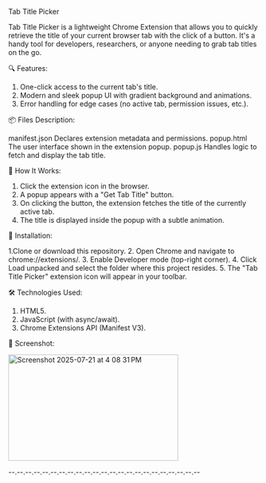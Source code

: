 Tab Title Picker

Tab Title Picker is a lightweight Chrome Extension that allows you to quickly retrieve the title of your current browser tab with the click of a button. It's a handy tool for developers, researchers, or anyone needing to grab tab titles on the go.

🔍 Features:

1. One-click access to the current tab's title.
2. Modern and sleek popup UI with gradient background and animations.
3. Error handling for edge cases (no active tab, permission issues, etc.).


📦 Files Description:

manifest.json	  Declares extension metadata and permissions.
popup.html	  The user interface shown in the extension popup.
popup.js	  Handles logic to fetch and display the tab title.


🚀 How It Works:

1. Click the extension icon in the browser.
2. A popup appears with a "Get Tab Title" button.
3. On clicking the button, the extension fetches the title of the currently active tab.
4. The title is displayed inside the popup with a subtle animation.


🧩 Installation:

1.Clone or download this repository.
2. Open Chrome and navigate to chrome://extensions/.
3. Enable Developer mode (top-right corner).
4. Click Load unpacked and select the folder where this project resides.
5. The "Tab Title Picker" extension icon will appear in your toolbar.


🛠 Technologies Used:

1. HTML5.
2. JavaScript (with async/await).
3. Chrome Extensions API (Manifest V3).

📸 Screenshot:


<img width="341" height="213" alt="Screenshot 2025-07-21 at 4 08 31 PM" src="https://github.com/user-attachments/assets/9dbbd846-460a-43ab-b706-edb94aa51fa4" />

--.--.--.--.--.--.--.--.--.--.--.--.--.--.--.--.--.--.--.--.--.--.--












